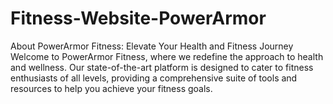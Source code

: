 # Fitness-Website-PowerArmor
About PowerArmor Fitness: Elevate Your Health and Fitness Journey Welcome to PowerArmor Fitness, where we redefine the approach to health and wellness. Our state-of-the-art platform is designed to cater to fitness enthusiasts of all levels, providing a comprehensive suite of tools and resources to help you achieve your fitness goals.
